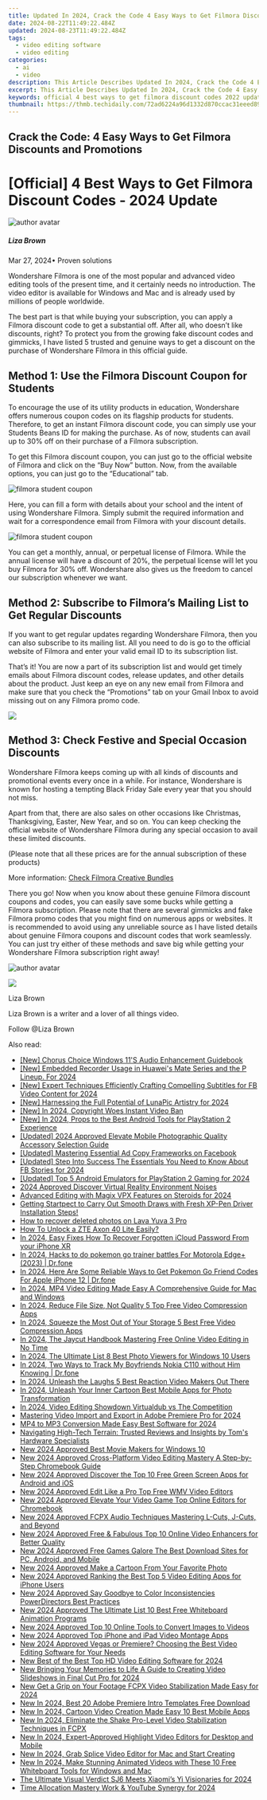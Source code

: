 ```yaml
---
title: Updated In 2024, Crack the Code 4 Easy Ways to Get Filmora Discounts and Promotions
date: 2024-08-22T11:49:22.484Z
updated: 2024-08-23T11:49:22.484Z
tags: 
  - video editing software
  - video editing
categories: 
  - ai
  - video
description: This Article Describes Updated In 2024, Crack the Code 4 Easy Ways to Get Filmora Discounts and Promotions
excerpt: This Article Describes Updated In 2024, Crack the Code 4 Easy Ways to Get Filmora Discounts and Promotions
keywords: official 4 best ways to get filmora discount codes 2022 update,crack the code 7 secret ways to get filmora coupons,filmora coupon hunters guide 2024 find the best deals and discounts,crack the code 7 effective ways to find filmora coupons,filmora promo codes 2024 the complete list of deals and discounts,crack the code 4 easy ways to get filmora discounts and promotions,crack the code 7 easy ways to get filmora coupons
thumbnail: https://thmb.techidaily.com/72ad6224a96d1332d870ccac31eeed89a25da9895e91d61d746d246092f66e50.png
---
```


## Crack the Code: 4 Easy Ways to Get Filmora Discounts and Promotions

# \[Official\] 4 Best Ways to Get Filmora Discount Codes - 2024 Update

![author avatar](https://lh5.googleusercontent.com/-AIMmjowaFs4/AAAAAAAAAAI/AAAAAAAAABc/Y5UmwDaI7HU/s250-c-k/photo.jpg)

##### Liza Brown

 Mar 27, 2024• Proven solutions

Wondershare Filmora is one of the most popular and advanced video editing tools of the present time, and it certainly needs no introduction. The video editor is available for Windows and Mac and is already used by millions of people worldwide.

The best part is that while buying your subscription, you can apply a Filmora discount code to get a substantial off. After all, who doesn’t like discounts, right? To protect you from the growing fake discount codes and gimmicks, I have listed 5 trusted and genuine ways to get a discount on the purchase of Wondershare Filmora in this official guide.

## Method 1: Use the Filmora Discount Coupon for Students

To encourage the use of its utility products in education, Wondershare offers numerous coupon codes on its flagship products for students. Therefore, to get an instant Filmora discount code, you can simply use your Students Beans ID for making the purchase. As of now, students can avail up to 30% off on their purchase of a Filmora subscription.

To get this Filmora discount coupon, you can just go to the official website of Filmora and click on the “Buy Now” button. Now, from the available options, you can just go to the “Educational” tab.

![filmora student coupon](https://images.wondershare.com/filmora/article-images/2021/filmora-student-coupon.jpg)

Here, you can fill a form with details about your school and the intent of using Wondershare Filmora. Simply submit the required information and wait for a correspondence email from Filmora with your discount details.

![filmora student coupon](https://images.wondershare.com/filmora/article-images/2021/filmora-educational-plan.jpg)

You can get a monthly, annual, or perpetual license of Filmora. While the annual license will have a discount of 20%, the perpetual license will let you buy Filmora for 30% off. Wondershare also gives us the freedom to cancel our subscription whenever we want.

## Method 2: Subscribe to Filmora’s Mailing List to Get Regular Discounts

If you want to get regular updates regarding Wondershare Filmora, then you can also subscribe to its mailing list. All you need to do is go to the official website of Filmora and enter your valid email ID to its subscription list.

That’s it! You are now a part of its subscription list and would get timely emails about Filmora discount codes, release updates, and other details about the product. Just keep an eye on any new email from Filmora and make sure that you check the “Promotions” tab on your Gmail Inbox to avoid missing out on any Filmora promo code.

<!-- affiliate ads begin -->
<a href="https://shop.mondly.com/affiliate.php?ACCOUNT=ATISTUDI&AFFILIATE=108875&PATH=https%3A%2F%2Fwww.mondly.com%3FAFFILIATE%3D108875%26RESOURCE%3D%2BGeneral%2B970x90%2B"><img src="https://secure.avangate.com/images/merchant/69c418c33ec2e1a4267fa9bb77fa1428/general-970x90.gif" border="0"></a>
<!-- affiliate ads end -->
## Method 3: Check Festive and Special Occasion Discounts

Wondershare Filmora keeps coming up with all kinds of discounts and promotional events every once in a while. For instance, Wondershare is known for hosting a tempting Black Friday Sale every year that you should not miss.

Apart from that, there are also sales on other occasions like Christmas, Thanksgiving, Easter, New Year, and so on. You can keep checking the official website of Wondershare Filmora during any special occasion to avail these limited discounts.

(Please note that all these prices are for the annual subscription of these products)

More information: [Check Filmora Creative Bundles](https://tools.techidaily.com/wondershare/filmora/download/)

There you go! Now when you know about these genuine Filmora discount coupons and codes, you can easily save some bucks while getting a Filmora subscription. Please note that there are several gimmicks and fake Filmora promo codes that you might find on numerous apps or websites. It is recommended to avoid using any unreliable source as I have listed details about genuine Filmora coupons and discount codes that work seamlessly. You can just try either of these methods and save big while getting your Wondershare Filmora subscription right away!

![author avatar](https://lh5.googleusercontent.com/-AIMmjowaFs4/AAAAAAAAAAI/AAAAAAAAABc/Y5UmwDaI7HU/s250-c-k/photo.jpg)

<!-- affiliate ads begin -->
<a href="https://secure.2checkout.com/order/checkout.php?PRODS=37100474&QTY=1&AFFILIATE=108875&CART=1"><img src="https://awario.com/images/pages/index/img-platform-ui-1280@1x.avif" border="0"></a>
<!-- affiliate ads end -->
Liza Brown

Liza Brown is a writer and a lover of all things video.

Follow @Liza Brown

<span class="atpl-alsoreadstyle">Also read:</span>
<div><ul>
<li><a href="https://extra-information.techidaily.com/new-chorus-choice-windows-11s-audio-enhancement-guidebook/"><u>[New] Chorus Choice  Windows 11'S Audio Enhancement Guidebook</u></a></li>
<li><a href="https://on-screen-recording.techidaily.com/1716069705013-new-embedded-recorder-usage-in-huaweis-mate-series-and-the-p-lineup-for-2024/"><u>[New] Embedded Recorder Usage in Huawei's Mate Series and the P Lineup. For 2024</u></a></li>
<li><a href="https://facebook-video-recording.techidaily.com/new-expert-techniques-efficiently-crafting-compelling-subtitles-for-fb-video-content-for-2024/"><u>[New] Expert Techniques  Efficiently Crafting Compelling Subtitles for FB Video Content for 2024</u></a></li>
<li><a href="https://fox-hovers.techidaily.com/new-harnessing-the-full-potential-of-lunapic-artistry-for-2024/"><u>[New] Harnessing the Full Potential of LunaPic Artistry for 2024</u></a></li>
<li><a href="https://facebook-video-recording.techidaily.com/new-in-2024-copyright-woes-instant-video-ban/"><u>[New] In 2024, Copyright Woes  Instant Video Ban</u></a></li>
<li><a href="https://visual-screen-recording.techidaily.com/new-in-2024-props-to-the-best-android-tools-for-playstation-2-experience/"><u>[New] In 2024, Props to the Best Android Tools for PlayStation 2 Experience</u></a></li>
<li><a href="https://vp-tips.techidaily.com/updated-2024-approved-elevate-mobile-photographic-quality-accessory-selection-guide/"><u>[Updated] 2024 Approved  Elevate Mobile Photographic Quality  Accessory Selection Guide</u></a></li>
<li><a href="https://facebook-video-content.techidaily.com/updated-mastering-essential-ad-copy-frameworks-on-facebook/"><u>[Updated] Mastering Essential Ad Copy Frameworks on Facebook</u></a></li>
<li><a href="https://facebook-clips.techidaily.com/updated-step-into-success-the-essentials-you-need-to-know-about-fb-stories-for-2024/"><u>[Updated] Step Into Success  The Essentials You Need to Know About FB Stories for 2024</u></a></li>
<li><a href="https://remote-screen-capture.techidaily.com/updated-top-5-android-emulators-for-playstation-2-gaming-for-2024/"><u>[Updated] Top 5 Android Emulators for PlayStation 2 Gaming for 2024</u></a></li>
<li><a href="https://sound-tweaking.techidaily.com/2024-approved-discover-virtual-reality-environment-noises/"><u>2024 Approved Discover Virtual Reality Environment Noises</u></a></li>
<li><a href="https://article-tips.techidaily.com/advanced-editing-with-magix-vpx-features-on-steroids-for-2024/"><u>Advanced Editing with Magix VPX  Features on Steroids for 2024</u></a></li>
<li><a href="https://driver-download.techidaily.com/getting-startpect-to-carry-out-smooth-draws-with-fresh-xp-pen-driver-installation-steps/"><u>Getting Startpect to Carry Out Smooth Draws with Fresh XP-Pen Driver Installation Steps!</u></a></li>
<li><a href="https://blog-min.techidaily.com/how-to-recover-deleted-photos-on-lava-yuva-3-pro-by-stellar-photo-recovery-android-mobile-photo-recover/"><u>How to recover deleted photos on Lava Yuva 3 Pro</u></a></li>
<li><a href="https://unlock-android.techidaily.com/how-to-unlock-a-zte-axon-40-lite-easily-by-drfone-android/"><u>How To Unlock a ZTE Axon 40 Lite Easily?</u></a></li>
<li><a href="https://activate-lock.techidaily.com/in-2024-easy-fixes-how-to-recover-forgotten-icloud-password-from-your-iphone-xr-by-drfone-ios/"><u>In 2024, Easy Fixes How To Recover Forgotten iCloud Password From your iPhone XR</u></a></li>
<li><a href="https://android-pokemon-go.techidaily.com/in-2024-hacks-to-do-pokemon-go-trainer-battles-for-motorola-edgeplus-2023-drfone-by-drfone-virtual-android/"><u>In 2024, Hacks to do pokemon go trainer battles For Motorola Edge+ (2023) | Dr.fone</u></a></li>
<li><a href="https://ios-pokemon-go.techidaily.com/in-2024-here-are-some-reliable-ways-to-get-pokemon-go-friend-codes-for-apple-iphone-12-drfone-by-drfone-virtual-ios/"><u>In 2024, Here Are Some Reliable Ways to Get Pokemon Go Friend Codes For Apple iPhone 12 | Dr.fone</u></a></li>
<li><a href="https://smart-video-editing.techidaily.com/in-2024-mp4-video-editing-made-easy-a-comprehensive-guide-for-mac-and-windows/"><u>In 2024, MP4 Video Editing Made Easy A Comprehensive Guide for Mac and Windows</u></a></li>
<li><a href="https://smart-video-editing.techidaily.com/in-2024-reduce-file-size-not-quality-5-top-free-video-compression-apps/"><u>In 2024, Reduce File Size, Not Quality 5 Top Free Video Compression Apps</u></a></li>
<li><a href="https://smart-video-editing.techidaily.com/in-2024-squeeze-the-most-out-of-your-storage-5-best-free-video-compression-apps/"><u>In 2024, Squeeze the Most Out of Your Storage 5 Best Free Video Compression Apps</u></a></li>
<li><a href="https://smart-video-editing.techidaily.com/in-2024-the-jaycut-handbook-mastering-free-online-video-editing-in-no-time/"><u>In 2024, The Jaycut Handbook Mastering Free Online Video Editing in No Time</u></a></li>
<li><a href="https://smart-video-editing.techidaily.com/in-2024-the-ultimate-list-8-best-photo-viewers-for-windows-10-users/"><u>In 2024, The Ultimate List 8 Best Photo Viewers for Windows 10 Users</u></a></li>
<li><a href="https://android-location-track.techidaily.com/in-2024-two-ways-to-track-my-boyfriends-nokia-c110-without-him-knowing-drfone-by-drfone-virtual-android/"><u>In 2024, Two Ways to Track My Boyfriends Nokia C110 without Him Knowing | Dr.fone</u></a></li>
<li><a href="https://smart-video-editing.techidaily.com/in-2024-unleash-the-laughs-5-best-reaction-video-makers-out-there/"><u>In 2024, Unleash the Laughs 5 Best Reaction Video Makers Out There</u></a></li>
<li><a href="https://smart-video-editing.techidaily.com/in-2024-unleash-your-inner-cartoon-best-mobile-apps-for-photo-transformation/"><u>In 2024, Unleash Your Inner Cartoon Best Mobile Apps for Photo Transformation</u></a></li>
<li><a href="https://smart-video-editing.techidaily.com/in-2024-video-editing-showdown-virtualdub-vs-the-competition/"><u>In 2024, Video Editing Showdown Virtualdub vs The Competition</u></a></li>
<li><a href="https://smart-video-editing.techidaily.com/mastering-video-import-and-export-in-adobe-premiere-pro-for-2024/"><u>Mastering Video Import and Export in Adobe Premiere Pro for 2024</u></a></li>
<li><a href="https://smart-video-editing.techidaily.com/mp4-to-mp3-conversion-made-easy-best-software-for-2024/"><u>MP4 to MP3 Conversion Made Easy Best Software for 2024</u></a></li>
<li><a href="https://hardware-reviews.techidaily.com/navigating-high-tech-terrain-trusted-reviews-and-insights-by-toms-hardware-specialists/"><u>Navigating High-Tech Terrain: Trusted Reviews and Insights by Tom's Hardware Specialists</u></a></li>
<li><a href="https://smart-video-editing.techidaily.com/new-2024-approved-best-movie-makers-for-windows-10/"><u>New 2024 Approved Best Movie Makers for Windows 10</u></a></li>
<li><a href="https://smart-video-editing.techidaily.com/new-2024-approved-cross-platform-video-editing-mastery-a-step-by-step-chromebook-guide/"><u>New 2024 Approved Cross-Platform Video Editing Mastery A Step-by-Step Chromebook Guide</u></a></li>
<li><a href="https://smart-video-editing.techidaily.com/new-2024-approved-discover-the-top-10-free-green-screen-apps-for-android-and-ios/"><u>New 2024 Approved Discover the Top 10 Free Green Screen Apps for Android and iOS</u></a></li>
<li><a href="https://smart-video-editing.techidaily.com/new-2024-approved-edit-like-a-pro-top-free-wmv-video-editors/"><u>New 2024 Approved Edit Like a Pro Top Free WMV Video Editors</u></a></li>
<li><a href="https://smart-video-editing.techidaily.com/new-2024-approved-elevate-your-video-game-top-online-editors-for-chromebook/"><u>New 2024 Approved Elevate Your Video Game Top Online Editors for Chromebook</u></a></li>
<li><a href="https://smart-video-editing.techidaily.com/new-2024-approved-fcpx-audio-techniques-mastering-l-cuts-j-cuts-and-beyond/"><u>New 2024 Approved FCPX Audio Techniques Mastering L-Cuts, J-Cuts, and Beyond</u></a></li>
<li><a href="https://smart-video-editing.techidaily.com/new-2024-approved-free-and-fabulous-top-10-online-video-enhancers-for-better-quality/"><u>New 2024 Approved Free & Fabulous Top 10 Online Video Enhancers for Better Quality</u></a></li>
<li><a href="https://smart-video-editing.techidaily.com/new-2024-approved-free-games-galore-the-best-download-sites-for-pc-android-and-mobile/"><u>New 2024 Approved Free Games Galore The Best Download Sites for PC, Android, and Mobile</u></a></li>
<li><a href="https://smart-video-editing.techidaily.com/new-2024-approved-make-a-cartoon-from-your-favorite-photo/"><u>New 2024 Approved Make a Cartoon From Your Favorite Photo</u></a></li>
<li><a href="https://smart-video-editing.techidaily.com/new-2024-approved-ranking-the-best-top-5-video-editing-apps-for-iphone-users/"><u>New 2024 Approved Ranking the Best Top 5 Video Editing Apps for iPhone Users</u></a></li>
<li><a href="https://smart-video-editing.techidaily.com/new-2024-approved-say-goodbye-to-color-inconsistencies-powerdirectors-best-practices/"><u>New 2024 Approved Say Goodbye to Color Inconsistencies PowerDirectors Best Practices</u></a></li>
<li><a href="https://smart-video-editing.techidaily.com/new-2024-approved-the-ultimate-list-10-best-free-whiteboard-animation-programs/"><u>New 2024 Approved The Ultimate List 10 Best Free Whiteboard Animation Programs</u></a></li>
<li><a href="https://smart-video-editing.techidaily.com/new-2024-approved-top-10-online-tools-to-convert-images-to-videos/"><u>New 2024 Approved Top 10 Online Tools to Convert Images to Videos</u></a></li>
<li><a href="https://smart-video-editing.techidaily.com/new-2024-approved-top-iphone-and-ipad-video-montage-apps/"><u>New 2024 Approved Top iPhone and iPad Video Montage Apps</u></a></li>
<li><a href="https://smart-video-editing.techidaily.com/new-2024-approved-vegas-or-premiere-choosing-the-best-video-editing-software-for-your-needs/"><u>New 2024 Approved Vegas or Premiere? Choosing the Best Video Editing Software for Your Needs</u></a></li>
<li><a href="https://smart-video-editing.techidaily.com/new-best-of-the-best-top-hd-video-editing-software-for-2024/"><u>New Best of the Best Top HD Video Editing Software for 2024</u></a></li>
<li><a href="https://smart-video-editing.techidaily.com/new-bringing-your-memories-to-life-a-guide-to-creating-video-slideshows-in-final-cut-pro-for-2024/"><u>New Bringing Your Memories to Life A Guide to Creating Video Slideshows in Final Cut Pro for 2024</u></a></li>
<li><a href="https://smart-video-editing.techidaily.com/new-get-a-grip-on-your-footage-fcpx-video-stabilization-made-easy-for-2024/"><u>New Get a Grip on Your Footage FCPX Video Stabilization Made Easy for 2024</u></a></li>
<li><a href="https://smart-video-editing.techidaily.com/new-in-2024-best-20-adobe-premiere-intro-templates-free-download/"><u>New In 2024, Best 20 Adobe Premiere Intro Templates Free Download</u></a></li>
<li><a href="https://smart-video-editing.techidaily.com/new-in-2024-cartoon-video-creation-made-easy-10-best-mobile-apps/"><u>New In 2024, Cartoon Video Creation Made Easy 10 Best Mobile Apps</u></a></li>
<li><a href="https://smart-video-editing.techidaily.com/new-in-2024-eliminate-the-shake-pro-level-video-stabilization-techniques-in-fcpx/"><u>New In 2024, Eliminate the Shake Pro-Level Video Stabilization Techniques in FCPX</u></a></li>
<li><a href="https://smart-video-editing.techidaily.com/new-in-2024-expert-approved-highlight-video-editors-for-desktop-and-mobile/"><u>New In 2024, Expert-Approved Highlight Video Editors for Desktop and Mobile</u></a></li>
<li><a href="https://smart-video-editing.techidaily.com/new-in-2024-grab-splice-video-editor-for-mac-and-start-creating/"><u>New In 2024, Grab Splice Video Editor for Mac and Start Creating</u></a></li>
<li><a href="https://smart-video-editing.techidaily.com/new-in-2024-make-stunning-animated-videos-with-these-10-free-whiteboard-tools-for-windows-and-mac/"><u>New In 2024, Make Stunning Animated Videos with These 10 Free Whiteboard Tools for Windows and Mac</u></a></li>
<li><a href="https://some-skills.techidaily.com/the-ultimate-visual-verdict-sj6-meets-xiaomis-yi-visionaries-for-2024/"><u>The Ultimate Visual Verdict  SJ6 Meets Xiaomi’s Yi Visionaries for 2024</u></a></li>
<li><a href="https://facebook-video-share.techidaily.com/time-allocation-mastery-work-and-youtube-synergy-for-2024/"><u>Time Allocation Mastery  Work & YouTube Synergy for 2024</u></a></li>
</ul></div>

<ins class="adsbygoogle"
      style="display:block"
      data-ad-client="ca-pub-7571918770474297"
      data-ad-slot="8358498916"
      data-ad-format="auto"
      data-full-width-responsive="true"></ins>
